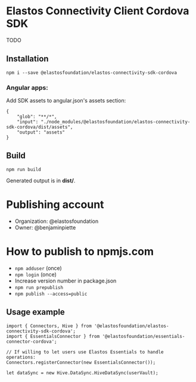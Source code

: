 # Elastos Connectivity Client Cordova SDK

TODO

## Installation

```npm i --save @elastosfoundation/elastos-connectivity-sdk-cordova```

### Angular apps:

Add SDK assets to angular.json's assets section:

```
{
    "glob": "**/*",
    "input": "./node_modules/@elastosfoundation/elastos-connectivity-sdk-cordova/dist/assets",
    "output": "assets"
}
```

## Build

```npm run build```

Generated output is in **dist/**.

# Publishing account

- Organization: @elastosfoundation
- Owner: @benjaminpiette

# How to publish to npmjs.com

- `npm adduser` (once)
- `npm login` (once)
- Increase version number in package.json
- `npm run prepublish`
- `npm publish --access=public`

## Usage example

```
import { Connectors, Hive } from '@elastosfoundation/elastos-connectivity-sdk-cordova';
import { EssentialsConnector } from '@elastosfoundation/essentials-connector-cordova';

// If willing to let users use Elastos Essentials to handle operations:
Connectors.registerConnector(new EssentialsConnector());

let dataSync = new Hive.DataSync.HiveDataSync(userVault);
```